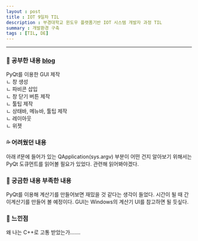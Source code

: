 ```yaml
---
layout : post
title : IOT 9일차 TIL
description : 부경대학교 윈도우 플랫폼기반 IOT 시스템 개발자 과정 TIL
summary : 개발환경 구축
tags : [TIL, DE]
---
```

  
-------------
   
   
### 📓 공부한 내용 [blog](https://canyougivemeonelastkiss.tistory.com/27)

PyQt를 이용한 GUI 제작  
 ㄴ 창 생성  
 ㄴ 파비콘 삽입  
 ㄴ 창 닫기 버튼 제작  
 ㄴ 툴팁 제작  
 ㄴ 상태바, 메뉴바, 툴팁 제작  
 ㄴ 레이아웃  
 ㄴ 위젯  


### 💦 어려웠던 내용 

아래 if문에 들어가 있는 QApplication(sys.argv) 부분이 어떤 건지 알아보기 위해서는 PyQt 도큐먼트를 읽어볼 필요가 있었다. 관련해 읽어봐야겠다.
  
### 🧷 궁금한 내용  부족한 내용 
  
PyQt를 이용해 계산기를 만들어보면 재밌을 것 같다는 생각이 들었다. 시간이 될 때 간이계산기를 만들어 볼 예정이다. GUI는 Windows의 계산기 UI를 참고하면 될 듯싶다.

### 💬 느낀점 

왜 나는 C++로 고통 받았는가…….
